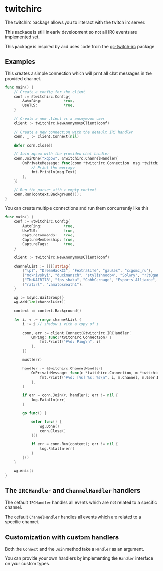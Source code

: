 # twitchirc

The twitchirc package allows you to interact with the twitch irc server.

This package is still in early development so not all IRC events are implemented yet.

This package is inspired by and uses code from the [go-twitch-irc](https://github.com/gempir/go-twitch-irc) package

## Examples

This creates a simple connection which will print all chat messages in the provided channel.

```go
func main() {
    // Create a config for the client
    conf := &twitchirc.Config{
        AutoPing:          true,
        UseTLS:            true,
    }

    // Create a new client as a anonymous user
    client := twitchirc.NewAnonymousClient(conf)

    // Create a new connection with the default IRC handler
    conn, _ := client.Connect(nil)

    defer conn.Close()

    // Join xqcow with the provided chat handler
    conn.JoinOne("xqcow", &twitchirc.ChannelHandler{
        OnPrivateMessage: func(conn *twitchirc.Connection, msg *twitchirc.PrivateMessage) {
            // Print the message
            fmt.Println(msg.Text)
        },
    })

    // Run the parser with a empty context
    conn.Run(context.Background());
}
```

You can create multiple connections and run them concurrently like this

```go
func main() {
    conf := &twitchirc.Config{
        AutoPing:          true,
        UseTLS:            true,
        CaptureCommands:   true,
        CaptureMembership: true,
        CaptureTags:       true,
    }

    client := twitchirc.NewAnonymousClient(conf)

    channelList := [][]string{
        {"lpl", "DreamHackCS", "Fextralife", "gaules", "csgomc_ru"},
        {"mokrivskyi", "duckmanzch", "stylishnoob4", "Solary", "ritOgaming"},
        {"TheKAIRI78", "fps_shaka", "CohhCarnage", "Esports_Alliance", "x2Twins"},
        {"ratirl", "yamatosdeath1"},
    }

    wg := &sync.WaitGroup{}
    wg.Add(len(channelList))

    context := context.Background()

    for i, v := range channelList {
        i := i // shadow i with a copy of i

        conn, err := client.Connect(&twitchirc.IRCHandler{
            OnPing: func(*twitchirc.Connection) {
                fmt.Printf("#%d: Ping\n", i)
            },
        })

        must(err)

        handler := &twitchirc.ChannelHandler{
            OnPrivateMessage: func(c *twitchirc.Connection, m *twitchirc.PrivateMessage) {
                fmt.Printf("#%d: [%s] %s: %s\n", i, m.Channel, m.User.DisplayName, m.Text)
            },
        }

        if err = conn.Join(v, handler); err != nil {
            log.Fatalln(err)
        }

        go func() {

            defer func() {
                wg.Done()
                conn.Close()
            }()

            if err = conn.Run(context); err != nil {
                log.Fatalln(err)
            }
        }()
    }

    wg.Wait()
}
```

## The `IRCHandler` and `ChannelHandler` handlers

The default `IRCHandler` handles all events which are not related to a specific channel.

The default `ChannelHandler` handles all events which are related to a specific channel.

## Customization with custom handlers

Both the `Connect` and the `Join` method take a `Handler` as an argument.

You can provide your own handlers by implementing the `Handler` interface
on your custom types.
